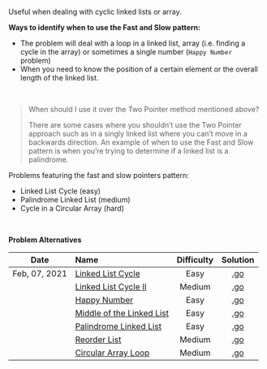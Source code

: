 Useful when dealing with cyclic linked lists or array.

**Ways to identify when to use the Fast and Slow pattern:**

- The problem will deal with a loop in a linked list, array (i.e. finding a cycle in the array) or sometimes a single number (`Happy Number` problem)
- When you need to know the position of a certain element or the overall length of the linked list.

<br/>

> When should I use it over the Two Pointer method mentioned above?  
> 
> There are some cases where you shouldn’t use the Two Pointer approach such as in a singly linked list where you can’t move in a backwards direction. An example of when to use the Fast and Slow pattern is when you’re trying to determine if a linked list is a palindrome.  

Problems featuring the fast and slow pointers pattern:  
- Linked List Cycle (easy)
- Palindrome Linked List (medium)
- Cycle in a Circular Array (hard)

<br/>

**Problem Alternatives**

| Date | Name | Difficulty | Solution |
|:----:|:-----|:----------:|:--------:|
| Feb, 07, 2021 | [Linked List Cycle](https://leetcode.com/problems/linked-list-cycle/) | Easy | [.go](https://github.com/the-robot/coding-challenges/blob/master/leet-code/educative.io/03-fast-and-slow-pointers/linked-list-cycle.go) |
| | [Linked List Cycle II](https://leetcode.com/problems/linked-list-cycle-ii/) | Medium | [.go](https://github.com/the-robot/coding-challenges/blob/master/leet-code/educative.io/03-fast-and-slow-pointers/linked-list-cycle-ii.go) |
| | [Happy Number](https://leetcode.com/problems/happy-number/) | Easy | [.go](https://github.com/the-robot/coding-challenges/blob/master/leet-code/educative.io/03-fast-and-slow-pointers/happy-number.go) |
| | [Middle of the Linked List](https://leetcode.com/problems/middle-of-the-linked-list/) | Easy | [.go](https://github.com/the-robot/coding-challenges/blob/master/leet-code/educative.io/03-fast-and-slow-pointers/middle-of-the-linked-list.go) |
| | [Palindrome Linked List](https://leetcode.com/problems/palindrome-linked-list/) | Easy | [.go](https://github.com/the-robot/coding-challenges/blob/master/leet-code/educative.io/03-fast-and-slow-pointers/palindrome-linked-list.go) |
| | [Reorder List](https://leetcode.com/problems/reorder-list/description/) | Medium | [.go](https://github.com/the-robot/coding-challenges/blob/master/leet-code/educative.io/03-fast-and-slow-pointers/reorder-list.go) |
| | [Circular Array Loop](https://leetcode.com/problems/circular-array-loop/) | Medium | [.go](https://github.com/the-robot/coding-challenges/blob/master/leet-code/educative.io/03-fast-and-slow-pointers/circular-array-loop.go) |
